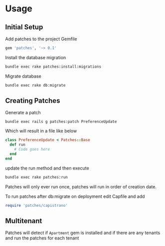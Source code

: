 # Usage

## Initial Setup

Add patches to the project Gemfile

```ruby
gem 'patches', '~> 0.1'
```

Install the database migration

```bash
bundle exec rake patches:install:migrations
```

Migrate database

```bash
bundle exec rake db:migrate
```

## Creating Patches

Generate a patch

```
bundle exec rails g patches:patch PreferenceUpdate
```

Which will result in a file like below

```ruby
class PreferenceUpdate < Patches::Base
  def run
    # Code goes here
  end
end
```

update the run method and then execute


```bash
bundle exec rake patches:run
```

Patches will only ever run once, patches will run in order of creation date.

To run patches after db:migrate on deployment edit Capfile and add

```ruby
require 'patches/capistrano'
```

## Multitenant

Patches will detect if `Apartment` gem is installed and if there are any tenants and run the patches for each tenant 
